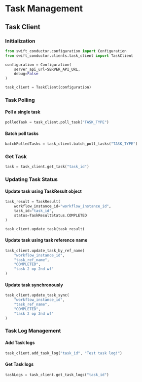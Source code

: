 # Task Management

## Task Client

### Initialization

```python
from swift_conductor.configuration import Configuration
from swift_conductor.clients.task_client import TaskClient

configuration = Configuration(
    server_api_url=SERVER_API_URL,
    debug=False
)

task_client = TaskClient(configuration)
```

### Task Polling

#### Poll a single task

```python
polledTask = task_client.poll_task("TASK_TYPE")
```

#### Batch poll tasks

```python
batchPolledTasks = task_client.batch_poll_tasks("TASK_TYPE")
```

### Get Task

```python
task = task_client.get_task("task_id")
```

### Updating Task Status

#### Update task using TaskResult object

```python
task_result = TaskResult(
    workflow_instance_id="workflow_instance_id",
    task_id="task_id",
    status=TaskResultStatus.COMPLETED
)

task_client.update_task(task_result)
```

#### Update task using task reference name

```python
task_client.update_task_by_ref_name(
    "workflow_instance_id",
    "task_ref_name",
    "COMPLETED",
    "task 2 op 2nd wf"
)
```

#### Update task synchronously

```python
task_client.update_task_sync(
    "workflow_instance_id",
    "task_ref_name",
    "COMPLETED",
    "task 2 op 2nd wf"
)
```

### Task Log Management

#### Add Task logs

```python
task_client.add_task_log("task_id", "Test task log!")
```

#### Get Task logs

```python
taskLogs = task_client.get_task_logs("task_id")
```
